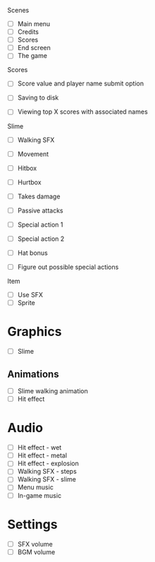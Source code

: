 Scenes
- [ ] Main menu
- [ ] Credits
- [ ] Scores
- [ ] End screen
- [ ] The game

Scores
- [ ] Score value and player name submit option 
- [ ] Saving to disk 
- [ ] Viewing top X scores with associated names


Slime
- [ ] Walking SFX
- [ ] Movement
- [ ] Hitbox
- [ ] Hurtbox
- [ ] Takes damage
- [ ] Passive attacks
- [ ] Special action 1
- [ ] Special action 2
- [ ] Hat bonus
- [ ] Figure out possible special actions


Item
- [ ] Use SFX
- [ ] Sprite

# Graphics
- [ ] Slime

## Animations
- [ ] Slime walking animation
- [ ] Hit effect

# Audio
- [ ] Hit effect - wet
- [ ] Hit effect - metal
- [ ] Hit effect - explosion
- [ ] Walking SFX - steps
- [ ] Walking SFX - slime
- [ ] Menu music
- [ ] In-game music

# Settings
- [ ] SFX volume
- [ ] BGM volume
